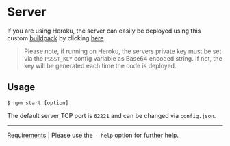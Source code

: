 Server
======
If you are using Heroku, the server can easily be deployed using this custom
[buildpack](https://github.com/cuhsat/heroku-buildpack-pssst) by clicking
[here](https://heroku.com/deploy?template=https://github.com/cuhsat/pssst).

> Please note, if running on Heroku, the servers private key must be set via
> the `PSSST_KEY` config variable as Base64 encoded string. If not, the key
> will be generated each time the code is deployed.

Usage
-----
```
$ npm start [option]
```

The default server TCP port is `62221` and can be changed via `config.json`.

----
[Requirements](../src/server/package.json) | Please use the `--help` option
for further help.
